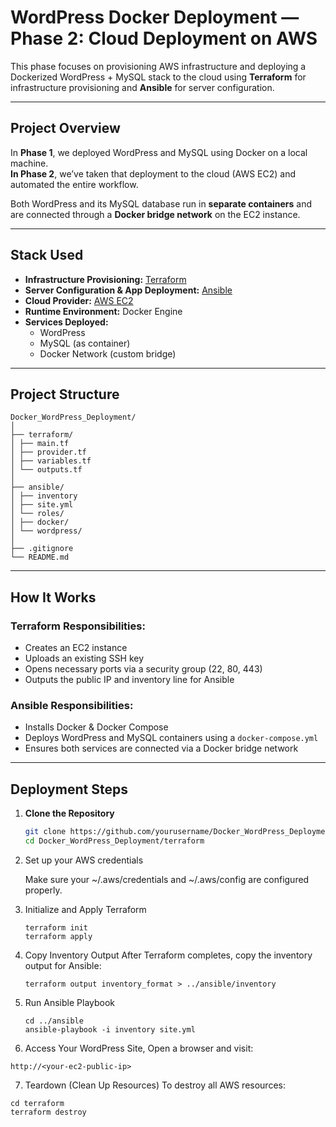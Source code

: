 #  WordPress Docker Deployment — Phase 2: Cloud Deployment on AWS

This phase focuses on provisioning AWS infrastructure and deploying a Dockerized WordPress + MySQL stack to the cloud using **Terraform** for infrastructure provisioning and **Ansible** for server configuration.

---

##  Project Overview

In **Phase 1**, we deployed WordPress and MySQL using Docker on a local machine.  
**In Phase 2**, we’ve taken that deployment to the cloud (AWS EC2) and automated the entire workflow.

Both WordPress and its MySQL database run in **separate containers** and are connected through a **Docker bridge network** on the EC2 instance.

---

##  Stack Used

- **Infrastructure Provisioning:** [Terraform](https://www.terraform.io/)
- **Server Configuration & App Deployment:** [Ansible](https://www.ansible.com/)
- **Cloud Provider:** [AWS EC2](https://aws.amazon.com/ec2/)
- **Runtime Environment:** Docker Engine
- **Services Deployed:**
    - WordPress
    - MySQL (as container)
    - Docker Network (custom bridge)

---

##  Project Structure
```
Docker_WordPress_Deployment/
│
├── terraform/
│ ├── main.tf
│ ├── provider.tf
│ ├── variables.tf
│ └── outputs.tf
│
├── ansible/
│ ├── inventory
│ ├── site.yml
│ └── roles/
│ ├── docker/
│ └── wordpress/
│
├── .gitignore
└── README.md
```

---

##  How It Works

###  Terraform Responsibilities:
- Creates an EC2 instance
- Uploads an existing SSH key
- Opens necessary ports via a security group (22, 80, 443)
- Outputs the public IP and inventory line for Ansible

###  Ansible Responsibilities:
- Installs Docker & Docker Compose
- Deploys WordPress and MySQL containers using a `docker-compose.yml`
- Ensures both services are connected via a Docker bridge network

---

##  Deployment Steps

1. **Clone the Repository**
   ```bash
   git clone https://github.com/yourusername/Docker_WordPress_Deployment.git
   cd Docker_WordPress_Deployment/terraform
2. Set up your AWS credentials

    Make sure your ~/.aws/credentials and ~/.aws/config are configured properly.

3. Initialize and Apply Terraform
    ```
    terraform init
    terraform apply
    ```
4. Copy Inventory Output
After Terraform completes, copy the inventory output for Ansible:
    ```
    terraform output inventory_format > ../ansible/inventory
   ```
5. Run Ansible Playbook
    ```
    cd ../ansible
    ansible-playbook -i inventory site.yml
    ```
6. Access Your WordPress Site, Open a browser and visit:
```
http://<your-ec2-public-ip>
```
7. Teardown (Clean Up Resources)
To destroy all AWS resources:
```
cd terraform
terraform destroy
```